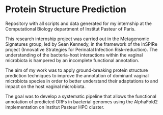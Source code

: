 # Protein Structure Prediction
Repository with all scripts and data generated for my internship at the Computational Biology department of Institut Pasteur of Paris. </p></p>

This research internship project was carried out in the Metagenomic Signatures group, led by Sean Kennedy, in the framework of the InSPIRe project (Innovative Strategies for Perinatal Infection Risk-reduction).
The understanding of the bacteria-host interactions within the vaginal microbiota is hampered by an incomplete functional annotation. </p>
The aim of my work was to apply ground-breaking protein structure prediction techniques to improve the annotation of dominant vaginal microbiota species in order to better understand their adaptations to and impact on the host vaginal microbiota. </p>
The goal was to develop a systematic pipeline that allows the functional annotation of predicted ORFs in bacterial genomes using the AlphaFold2 implementation on Institut Pasteur HPC cluster. 
